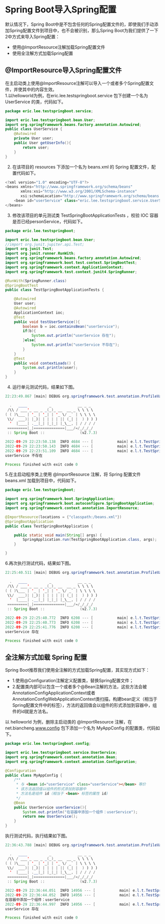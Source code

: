 # Spring Boot导入Spring配置

默认情况下，Spring Boot中是不包含任何的Spring配置文件的，即使我们手动添加Spring配置文件到项目中，也不会被识别，那么Spring Boot为我们提供了一下2中方式来导入Spring配置：
- 使用@ImportResource注解加载Spring配置文件
- 使用全注解方式加载Spring配置

## **@ImportResource导入Spring配置文件**

在主启动类上使用@ImportResource注解可以导入一个或者多个Spring配置文件，并使其中的内容生效。  
1.以helloworld为例，在eric.lee.testspringboot.service 包下创建一个名为 UserService 的类，代码如下。
```java
package eric.lee.testspringboot.service;

import eric.lee.testspringboot.bean.User;
import org.springframework.beans.factory.annotation.Autowired;
public class UserService {
    @Autowired
    private User user;
    public User getUserInfo(){
        return user;
    }
}
```  
2. 在该项目的 resources 下添加一个名为 beans.xml 的 Spring 配置文件，配置代码如下。
```java
<?xml version="1.0" encoding="UTF-8"?>
<beans xmlns="http://www.springframework.org/schema/beans"
       xmlns:xsi="http://www.w3.org/2001/XMLSchema-instance"
       xsi:schemaLocation="http://www.springframework.org/schema/beans http://www.springframework.org/schema/beans/spring-beans.xsd">
    <bean id="userService" class="eric.lee.testspringboot.service.UserService"></bean>
</beans>
```
3. 修改该项目的单元测试类 TestSpringBootApplicationTests ，校验 IOC 容器是否已经personService，代码如下。
```java
package eric.lee.testspringboot;

import eric.lee.testspringboot.bean.User;
//import org.junit.jupiter.api.Test;
import org.junit.Test;
import org.junit.runner.RunWith;
import org.springframework.beans.factory.annotation.Autowired;
import org.springframework.boot.test.context.SpringBootTest;
import org.springframework.context.ApplicationContext;
import org.springframework.test.context.junit4.SpringRunner;

@RunWith(SpringRunner.class)
@SpringBootTest
public class TestSpringBootApplicationTests {

    @Autowired
    User user;
    @Autowired
    ApplicationContext ioc;
    @Test
    public void testUserService(){
        boolean b = ioc.containsBean("userService");
        if(b){
            System.out.println("userService 存在");
        }else{
            System.out.println("userService 不存在");
        }
    }
    @Test
    public void contextLoads() {
        System.out.println(user);
    }
}
```
4. 运行单元测试代码，结果如下图。
```java
22:23:49.867 [main] DEBUG org.springframework.test.annotation.ProfileValueUtils - Retrieved ProfileValueSource type [class org.springframework.test.annotation.SystemProfileValueSource] for class [eric.lee.testspringboot.TestSpringBootApplicationTests]

  .   ____          _            __ _ _
 /\\ / ___'_ __ _ _(_)_ __  __ _ \ \ \ \
( ( )\___ | '_ | '_| | '_ \/ _` | \ \ \ \
 \\/  ___)| |_)| | | | | || (_| |  ) ) ) )
  '  |____| .__|_| |_|_| |_\__, | / / / /
 =========|_|==============|___/=/_/_/_/
 :: Spring Boot ::                (v2.7.3)

2022-09-29 22:23:50.138  INFO 4684 --- [           main] e.l.t.TestSpringBootApplicationTests     : Starting TestSpringBootApplicationTests using Java 17.0.3.1 on Lee with PID 4684 (started by Lee in D:\codeSpace\java\TestSpringBoot)
2022-09-29 22:23:50.143  INFO 4684 --- [           main] e.l.t.TestSpringBootApplicationTests     : No active profile set, falling back to 1 default profile: "default"
2022-09-29 22:23:51.109  INFO 4684 --- [           main] e.l.t.TestSpringBootApplicationTests     : Started TestSpringBootApplicationTests in 1.214 seconds (JVM running for 1.785)
userService 不存在

Process finished with exit code 0
```
5.在主启动程序类上使用 @ImportResource 注解，将 Spring 配置文件 beans.xml 加载到项目中，代码如下。
```java
package eric.lee.testspringboot;

import org.springframework.boot.SpringApplication;
import org.springframework.boot.autoconfigure.SpringBootApplication;
import org.springframework.context.annotation.ImportResource;

@ImportResource(locations = {"classpath:/beans.xml"})
@SpringBootApplication
public class TestSpringBootApplication {

    public static void main(String[] args) {
        SpringApplication.run(TestSpringBootApplication.class, args);
    }

}
```
6.再次执行测试代码，结果如下图。
```java
22:25:40.511 [main] DEBUG org.springframework.test.annotation.ProfileValueUtils - Retrieved ProfileValueSource type [class org.springframework.test.annotation.SystemProfileValueSource] for class [eric.lee.testspringboot.TestSpringBootApplicationTests]

  .   ____          _            __ _ _
 /\\ / ___'_ __ _ _(_)_ __  __ _ \ \ \ \
( ( )\___ | '_ | '_| | '_ \/ _` | \ \ \ \
 \\/  ___)| |_)| | | | | || (_| |  ) ) ) )
  '  |____| .__|_| |_|_| |_\__, | / / / /
 =========|_|==============|___/=/_/_/_/
 :: Spring Boot ::                (v2.7.3)

2022-09-29 22:25:40.772  INFO 6208 --- [           main] e.l.t.TestSpringBootApplicationTests     : Starting TestSpringBootApplicationTests using Java 17.0.3.1 on Lee with PID 6208 (started by Lee in D:\codeSpace\java\TestSpringBoot)
2022-09-29 22:25:40.773  INFO 6208 --- [           main] e.l.t.TestSpringBootApplicationTests     : No active profile set, falling back to 1 default profile: "default"
2022-09-29 22:25:41.776  INFO 6208 --- [           main] e.l.t.TestSpringBootApplicationTests     : Started TestSpringBootApplicationTests in 1.237 seconds (JVM running for 1.809)
userService 存在

Process finished with exit code 0
```

## **全注解方式加载 Spring 配置**

Spring Boot推荐我们使用全注解的方式加载Spring配置，其实现方式如下：
- 1.使用@Configuration注解定义配置类，替换Spring配置文件；
- 2.配置类内部可以包含一个或者多个@Bean注解的方法，这些方法会被AnnotationConfigApplicationContext或者AnnotationConfigWebApplicationContext类扫描，构建bean定义（相当于Spring配置文件中的<bean></bean>标签），方法的返回值会以组件的形式添加到容器中，组件的id就是方法名。  

以 helloworld 为例，删除主启动类的 @ImportResource 注解，在 net.biancheng.www.config 包下添加一个名为  MyAppConfig 的配置类，代码如下。
```java
package eric.lee.testspringboot.config;

import eric.lee.testspringboot.service.UserService;
import org.springframework.context.annotation.Bean;
import org.springframework.context.annotation.Configuration;

@Configuration
public class MyAppConfig {
    /**
     * 与 <bean id="userService" class="userService"></bean> 等价
     * 该方法返回值以组件的形式添加到容器中
     * 方法名是组件 id（相当于 <bean> 标签的属性 id)
     */
    @Bean
    public UserService userService(){
        System.out.println("在容器中添加一个组件：userService");
        return new UserService();
    }
}
```
执行测试代码，执行结果如下图。
```java
22:36:43.788 [main] DEBUG org.springframework.test.annotation.ProfileValueUtils - Retrieved ProfileValueSource type [class org.springframework.test.annotation.SystemProfileValueSource] for class [eric.lee.testspringboot.TestSpringBootApplicationTests]

  .   ____          _            __ _ _
 /\\ / ___'_ __ _ _(_)_ __  __ _ \ \ \ \
( ( )\___ | '_ | '_| | '_ \/ _` | \ \ \ \
 \\/  ___)| |_)| | | | | || (_| |  ) ) ) )
  '  |____| .__|_| |_|_| |_\__, | / / / /
 =========|_|==============|___/=/_/_/_/
 :: Spring Boot ::                (v2.7.3)

2022-09-29 22:36:44.051  INFO 14956 --- [           main] e.l.t.TestSpringBootApplicationTests     : Starting TestSpringBootApplicationTests using Java 17.0.3.1 on Lee with PID 14956 (started by Lee in D:\codeSpace\java\TestSpringBoot)
2022-09-29 22:36:44.052  INFO 14956 --- [           main] e.l.t.TestSpringBootApplicationTests     : No active profile set, falling back to 1 default profile: "default"
在容器中添加一个组件：userService
2022-09-29 22:36:44.997  INFO 14956 --- [           main] e.l.t.TestSpringBootApplicationTests     : Started TestSpringBootApplicationTests in 1.182 seconds (JVM running for 1.762)
userService 存在

Process finished with exit code 0
```
